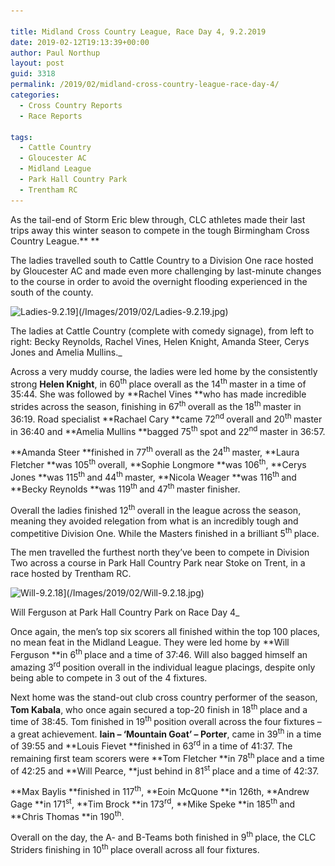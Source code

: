 ```yaml
---

title: Midland Cross Country League, Race Day 4, 9.2.2019
date: 2019-02-12T19:13:39+00:00
author: Paul Northup
layout: post
guid: 3318
permalink: /2019/02/midland-cross-country-league-race-day-4/
categories:
  - Cross Country Reports
  - Race Reports

tags:
  - Cattle Country
  - Gloucester AC
  - Midland League
  - Park Hall Country Park
  - Trentham RC
---
```

As the tail-end of Storm Eric blew through, CLC athletes made their last trips away this winter season to compete in the tough Birmingham Cross Country League.** **

The ladies travelled south to Cattle Country to a Division One race hosted by Gloucester AC and made even more challenging by last-minute changes to the course in order to avoid the overnight flooding experienced in the south of the county.

<img class="3320" src="/Images/2019/02/Ladies-9.2.19.jpg" alt="Ladies-9.2.19" width="800" height="597" srcset="/Images/2019/02/Ladies-9.2.19.jpg 960w, /Images/2019/02/Ladies-9.2.19-300x224.jpg 300w, /Images/2019/02/Ladies-9.2.19-768x573.jpg 768w" sizes="(max-width: 800px) 100vw, 800px" />](/Images/2019/02/Ladies-9.2.19.jpg)<figcaption id="caption-attachment-3320" >The ladies at Cattle Country (complete with comedy signage), from left to right: Becky Reynolds, Rachel Vines, Helen Knight, Amanda Steer, Cerys Jones and Amelia Mullins._ 

Across a very muddy course, the ladies were led home by the consistently strong **Helen Knight**, in 60<sup>th </sup>place overall as the 14<sup>th </sup>master in a time of 35:44. She was followed by **Rachel Vines **who has made incredible strides across the season, finishing in 67<sup>th </sup>overall as the 18<sup>th </sup>master in 36:19. Road specialist **Rachael Cary **came 72<sup>nd </sup>overall and 20<sup>th </sup>master in 36:40 and **Amelia Mullins **bagged 75<sup>th </sup>spot and 22<sup>nd </sup>master in 36:57.

**Amanda Steer **finished in 77<sup>th </sup>overall as the 24<sup>th </sup>master, **Laura Fletcher **was 105<sup>th </sup>overall, **Sophie Longmore **was 106<sup>th</sup>, **Cerys Jones **was 115<sup>th </sup>and 44<sup>th </sup>master, **Nicola Weager **was 116<sup>th </sup>and **Becky Reynolds **was 119<sup>th </sup>and 47<sup>th </sup>master finisher.

Overall the ladies finished 12<sup>th </sup>overall in the league across the season, meaning they avoided relegation from what is an incredibly tough and competitive Division One. While the Masters finished in a brilliant 5<sup>th </sup>place.

The men travelled the furthest north they’ve been to compete in Division Two across a course in Park Hall Country Park near Stoke on Trent, in a race hosted by Trentham RC.

<img class="3321" src="/Images/2019/02/Will-9.2.18.jpg" alt="Will-9.2.18" width="800" height="1067" srcset="/Images/2019/02/Will-9.2.18.jpg 480w, /Images/2019/02/Will-9.2.18-225x300.jpg 225w" sizes="(max-width: 800px) 100vw, 800px" />](/Images/2019/02/Will-9.2.18.jpg)<figcaption id="caption-attachment-3321" >Will Ferguson at Park Hall Country Park on Race Day 4_ 

Once again, the men’s top six scorers all finished within the top 100 places, no mean feat in the Midland League. They were led home by **Will Ferguson **in 6<sup>th </sup>place and a time of 37:46. Will also bagged himself an amazing 3<sup>rd </sup>position overall in the individual league placings, despite only being able to compete in 3 out of the 4 fixtures.

Next home was the stand-out club cross country performer of the season, **Tom Kabala**, who once again secured a top-20 finish in 18<sup>th </sup>place and a time of 38:45. Tom finished in 19<sup>th </sup>position overall across the four fixtures – a great achievement. **Iain – ‘Mountain Goat’ – Porter**, came in 39<sup>th </sup>in a time of 39:55 and **Louis Fievet **finished in 63<sup>rd </sup>in a time of 41:37. The remaining first team scorers were **Tom Fletcher **in 78<sup>th </sup>place and a time of 42:25 and **Will Pearce, **just behind in 81<sup>st </sup>place and a time of 42:37.

**Max Baylis **finished in 117<sup>th</sup>, **Eoin McQuone **in 126th, **Andrew Gage **in 171<sup>st</sup>, **Tim Brock **in 173<sup>rd</sup>, **Mike Speke **in 185<sup>th </sup>and **Chris Thomas **in 190<sup>th</sup>.

Overall on the day, the A- and B-Teams both finished in 9<sup>th </sup>place, the CLC Striders finishing in 10<sup>th </sup>place overall across all four fixtures.